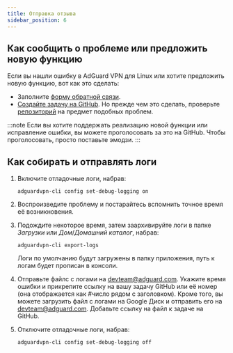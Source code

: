 ```yaml
---
title: Отправка отзыва
sidebar_position: 6
---
```


## Как сообщить о проблеме или предложить новую функцию

Если вы нашли ошибку в AdGuard VPN для Linux или хотите предложить новую функцию, вот как это сделать:

- Заполните [форму обратной связи](https://surveys.adguard.com/en/vpn_linux/form.html).
- [Создайте задачу на GitHub](https://github.com/AdguardTeam/AdGuardVPNCLI/issues/new/choose). Но прежде чем это сделать, проверьте [репозиторий](https://github.com/AdguardTeam/AdGuardVPNCLI/issues?q=is%3AIssue) на предмет подобных проблем.

:::note
Если вы хотите поддержать реализацию новой функции или исправление ошибки, вы можете проголосовать за это на GitHub. Чтобы проголосовать, просто поставьте эмодзи.
:::

## Как собирать и отправлять логи

1. Включите отладочные логи, набрав:

   `adguardvpn-cli config set-debug-logging on`

2. Воспроизведите проблему и постарайтесь вспомнить точное время её возникновения.

3. Подождите некоторое время, затем заархивируйте логи в папке _Загрузки_ или _Дом_/_Домашний каталог_, набрав:

   `adguardvpn-cli export-logs`

   Логи по умолчанию будут загружены в папку приложения, путь к логам будет прописан в консоли.

4. Отправьте файлс c логами на <devteam@adguard.com>. Укажите время ошибки и прикрепите ссылку на вашу задачу GitHub или её номер (она отображается как #число рядом с заголовком). Кроме того, вы можете загрузить файл с логами на Google Диск и отправить его на <devteam@adguard.com>. Добавьте ссылку на файл к задаче на GitHub.

5. Отключите отладочные логи, набрав:

   `adguardvpn-cli config set-debug-logging off`

